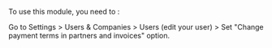 To use this module, you need to :

Go to Settings \> Users & Companies \> Users (edit your user) \> Set
"Change payment terms in partners and invoices" option.
